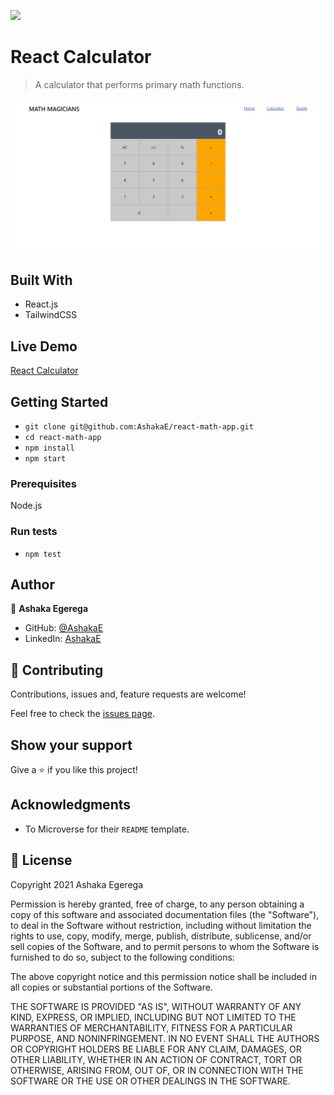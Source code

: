 ![](https://img.shields.io/badge/Microverse-blueviolet)

# React Calculator

> A calculator that performs primary math functions. 

![](./docs/snapshot.jpeg)

## Built With

- React.js
- TailwindCSS

## Live Demo

[React Calculator](https://react-math-app.herokuapp.com)

## Getting Started

- `git clone git@github.com:AshakaE/react-math-app.git`
- `cd react-math-app`
- `npm install`
- `npm start`

### Prerequisites

Node.js

### Run tests

- `npm test`

## Author

👤 **Ashaka Egerega**

- GitHub: [@AshakaE](https://github.com/AshakaE)
- LinkedIn: [AshakaE](https://www.linkedin.com/in/AshakaE/)

## 🤝 Contributing

Contributions, issues and, feature requests are welcome!

Feel free to check the [issues page](https://github.com/AshakaE/react-math-app/issues).

## Show your support

Give a ⭐️ if you like this project!

## Acknowledgments

- To Microverse for their `README` template.

## 📝 License

Copyright 2021 Ashaka Egerega

Permission is hereby granted, free of charge, to any person obtaining a copy of this software and associated documentation files (the "Software"), to deal in the Software without restriction, including without limitation the rights to use, copy, modify, merge, publish, distribute, sublicense, and/or sell copies of the Software, and to permit persons to whom the Software is furnished to do so, subject to the following conditions:

The above copyright notice and this permission notice shall be included in all copies or substantial portions of the Software.

THE SOFTWARE IS PROVIDED "AS IS", WITHOUT WARRANTY OF ANY KIND, EXPRESS, OR IMPLIED, INCLUDING BUT NOT LIMITED TO THE WARRANTIES OF MERCHANTABILITY, FITNESS FOR A PARTICULAR PURPOSE, AND NONINFRINGEMENT. IN NO EVENT SHALL THE AUTHORS OR COPYRIGHT HOLDERS BE LIABLE FOR ANY CLAIM, DAMAGES, OR OTHER LIABILITY, WHETHER IN AN ACTION OF CONTRACT, TORT OR OTHERWISE, ARISING FROM, OUT OF, OR IN CONNECTION WITH THE SOFTWARE OR THE USE OR OTHER DEALINGS IN THE SOFTWARE.

